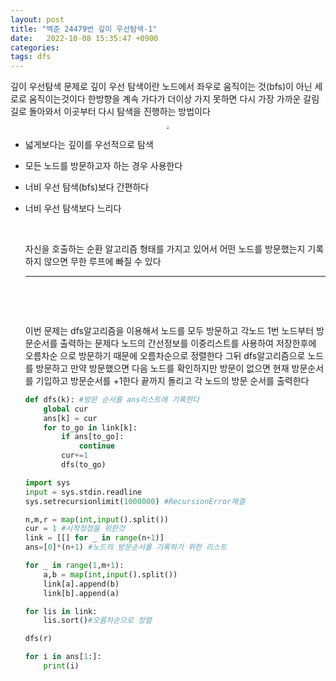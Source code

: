 ```yaml
---
layout: post
title: "백준 24479번 깊이 우선탐색-1"
date:   2022-10-08 15:35:47 +0900
categories:
tags: dfs
---
```


깊이 우선탐색 문제로 깊이 우선 탐색이란 노드에서 좌우로 움직이는 것(bfs)이 아닌 세로로 움직이는것이다 한방향을 계속 가다가 더이상 가지 못하면  다시 가장 가까운 갈림길로 돌아와서 이곳부터 다시 탐색을 진행하는 방법이다

<center>

<img src="/Users/minnnning/Library/Application Support/typora-user-images/image-20221008160111572.png" style="zoom:30%;">

</center>

- 넓게보다는 깊이를 우선적으로 탐색

- 모든 노드를 방문하고자 하는 경우 사용한다

- 너비 우선 탐색(bfs)보다 간편하다

- 너비 우선 탐색보다 느리다

  &nbsp;
  
  자신을 호출하는 순환 알고리즘 형태를 가지고 있어서 어떤 노드를 방문했는지 기록하지 않으면 무한 루프에 빠질 수 있다
  
   <hr>
  &nbsp;
  
  &nbsp;
  
  
  이번 문제는 dfs알고리즘을 이용해서 노드를 모두 방문하고 각노드 1번 노드부터 방문순서를 출력하는 문제다 노드의 간선정보를 이중리스트를 사용하여 저장한후에 오름차순 으로 방문하기 때문에 오름차순으로 정렬한다 그뒤 dfs알고리즘으로 노드를 방문하고 만약 방문했으면 다음 노드를 확인하지만 방문이 없으면 현재 방문순서를 기입하고 방문순서를 +1한다 끝까지 돌리고 각 노드의 방문 순서를 출력한다
  
  ``` python
  def dfs(k): #방문 순서를 ans리스트에 기록한다
      global cur
      ans[k] = cur
      for to_go in link[k]:
          if ans[to_go]:
              continue
          cur+=1
          dfs(to_go) 
  
  import sys
  input = sys.stdin.readline
  sys.setrecursionlimit(1000000) #RecursionError해결
  
  n,m,r = map(int,input().split())
  cur = 1 #시작정점을 위한것
  link = [[] for _ in range(n+1)]
  ans=[0]*(n+1) #노드의 방문순서를 기록하기 위한 리스트
  
  for _ in range(1,m+1):
      a,b = map(int,input().split())
      link[a].append(b)
      link[b].append(a)
  
  for lis in link:
      lis.sort()#오름차순으로 정렬
  
  dfs(r)
  
  for i in ans[1:]:
      print(i)
  ```
  
  
  
   
